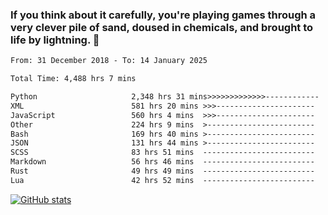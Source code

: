 ### If you think about it carefully, you're playing games through a very clever pile of sand, doused in chemicals, and brought to life by lightning.  👋


<!--START_SECTION:waka-->

```txt
From: 31 December 2018 - To: 14 January 2025

Total Time: 4,488 hrs 7 mins

Python                     2,348 hrs 31 mins>>>>>>>>>>>>>------------   52.33 %
XML                        581 hrs 20 mins >>>----------------------   12.95 %
JavaScript                 560 hrs 4 mins  >>>----------------------   12.48 %
Other                      224 hrs 9 mins  >------------------------   05.00 %
Bash                       169 hrs 40 mins >------------------------   03.78 %
JSON                       131 hrs 44 mins >------------------------   02.94 %
SCSS                       83 hrs 51 mins  -------------------------   01.87 %
Markdown                   56 hrs 46 mins  -------------------------   01.27 %
Rust                       49 hrs 49 mins  -------------------------   01.11 %
Lua                        42 hrs 52 mins  -------------------------   00.96 %
```

<!--END_SECTION:waka-->

[![GitHub stats](https://github-readme-stats.vercel.app/api?username=XenophonLXH&show_icons=true&theme=dark)](https://github.com/anuraghazra/github-readme-stats)
